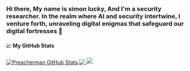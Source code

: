 ### Hi there, My name is simon lucky, And I'm a security researcher. In the realm where AI and security intertwine, I venture forth, unraveling digital enigmas that safeguard our digital fortresses 👋

<!--
**simonlucky/simonlucky** is a ✨ _special_ ✨ repository because its `README.md` (this file) appears on your GitHub profile.

Here are some ideas to get you started:

- 🔭 I’m currently working on ...
- 🌱 I’m currently learning ...
- 👯 I’m looking to collaborate on ...
- 🤔 I’m looking for help with ...
- 💬 Ask me about ...
- 📫 How to reach me: ...
- 😄 Pronouns: ...
- ⚡ Fun fact: ...
-->

#### &#x1f4c8; My GitHub Stats

<a href="https://blacknetwork.pythonanywhere.com/">
  <img align="center" src="https://github-readme-stats.vercel.app/api?username=simonlucky&show_icons=true&line_height=33&count_private=true&theme=dark" alt="Preacherman GitHub Stats" />
</a>

<a href="https://blacknetwork.pythonanywhere.com/">
  <img align="center" src="https://github-readme-stats.vercel.app/api/top-langs/?username=simonlucky&&hide=cmake&langs_count=4&line_height=35&theme=dark" />
</a>

<a href="https://blacknetwork.pythonanywhere.com/">
  <img card_width="600" src="https://github-readme-streak-stats.herokuapp.com/?user=simonlucky&theme=dark" />
</a>
<br/>

